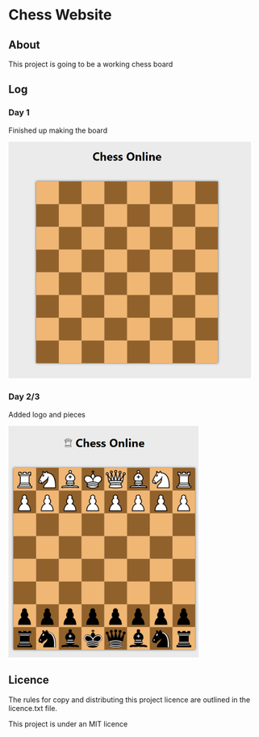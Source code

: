 
# Chess Website

## About

This project is going to be a working chess board

## Log

### Day 1

Finished up making the board

<img src="images\day1.png" alt="day1" style="zoom:57%; align:center" />

### Day 2/3

Added logo and pieces

<img src="images\day2.png" alt="day1" style="zoom:57%; align:center" />

## Licence

The rules for copy and distributing this project licence are
outlined in the licence.txt file.

This project is under an MIT licence

